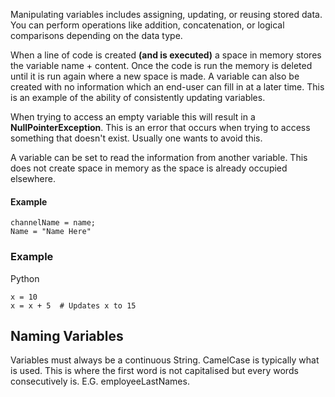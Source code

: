 Manipulating variables includes assigning, updating, or reusing stored data. You can perform operations like addition, concatenation, or logical comparisons depending on the data type.

When a line of code is created **(and is executed)** a space in memory stores the variable name + content. Once the code is run the memory is deleted until it is run again where a new space is made. A variable can also be created with no information which an end-user can fill in at a later time. This is an example of the ability of consistently updating variables.

When trying to access an empty variable this will result in a **NullPointerException**. This is an error that occurs when trying to access something that doesn't exist. Usually one wants to avoid this.

A variable can be set to read the information from another variable. This does not create space in memory as the space is already occupied elsewhere.
#### Example
```
channelName = name;
Name = "Name Here"
```

### Example

Python
```
x = 10
x = x + 5  # Updates x to 15
```

## Naming Variables

Variables must always be a continuous String. CamelCase is typically what is used. This is where the first word is not capitalised but every words consecutively is. E.G. employeeLastNames.